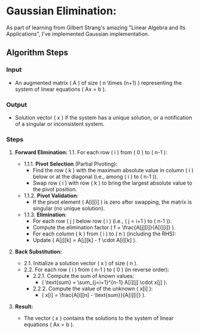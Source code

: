 # Gaussian Elimination:

As part of learning from Gilbert Strang's amazing "Linear Algebra and Its Applications", I've implemented Gaussian implementation.


## Algorithm Steps

### Input
- An augmented matrix \( A \) of size \( n \times (n+1) \) representing the system of linear equations \( Ax = b \).

### Output
- Solution vector \( x \) if the system has a unique solution, or a notification of a singular or inconsistent system.

### Steps

1. **Forward Elimination:**
    1.1. For each row \( i \) from \( 0 \) to \( n-1 \):
    - 1.1.1. **Pivot Selection** (Partial Pivoting):
        - Find the row \( k \) with the maximum absolute value in column \( i \) below or at the diagonal (i.e., among \( i \) to \( n-1 \)).
        - Swap row \( i \) with row \( k \) to bring the largest absolute value to the pivot position.
    - 1.1.2. **Pivot Validation**:
        - If the pivot element \( A[i][i] \) is zero after swapping, the matrix is singular (no unique solution).
    - 1.1.3. **Elimination**:
        - For each row \( j \) below row \( i \) (i.e., \( j = i+1 \) to \( n-1 \)):
        - Compute the elimination factor \( f = \frac{A[j][i]}{A[i][i]} \).
        - For each column \( k \) from \( i \) to \( n \) (including the RHS):
        - Update \( A[j][k] = A[j][k] - f \cdot A[i][k] \).

2. **Back Substitution:**
    - 2.1. Initialize a solution vector \( x \) of size \( n \).
    - 2.2. For each row \( i \) from \( n-1 \) to \( 0 \) (in reverse order):
        - 2.2.1. Compute the sum of known values:
            - \( \text{sum} = \sum_{j=i+1}^{n-1} A[i][j] \cdot x[j] \).
        - 2.2.2. Compute the value of the unknown \( x[i] \):
            - \( x[i] = \frac{A[i][n] - \text{sum}}{A[i][i]} \).

3. **Result:**
    - The vector \( x \) contains the solutions to the system of linear equations \( Ax = b \).

